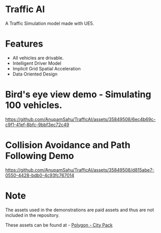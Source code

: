 # Traffic AI
A Traffic Simulation model made with UE5.

# Features
* All vehicles are drivable.
* Intelligent Driver Model
* Implicit Grid Spatial Acceleration
* Data Oriented Design

# Bird's eye view demo - Simulating 100 vehicles.
https://github.com/AnupamSahu/TrafficAI/assets/35849508/6ec4b69c-c9f1-41ef-8bfc-9bbf3ec72c49

# Collision Avoidance and Path Following Demo
https://github.com/AnupamSahu/TrafficAI/assets/35849508/d815abe7-0550-4428-bdb0-4c93fc767014

# Note
The assets used in the demonstrations are paid assets and thus are not included in the repository.

These assets can be found at - [Polygon - City Pack](https://www.unrealengine.com/marketplace/en-US/product/polygon-city-pack)
